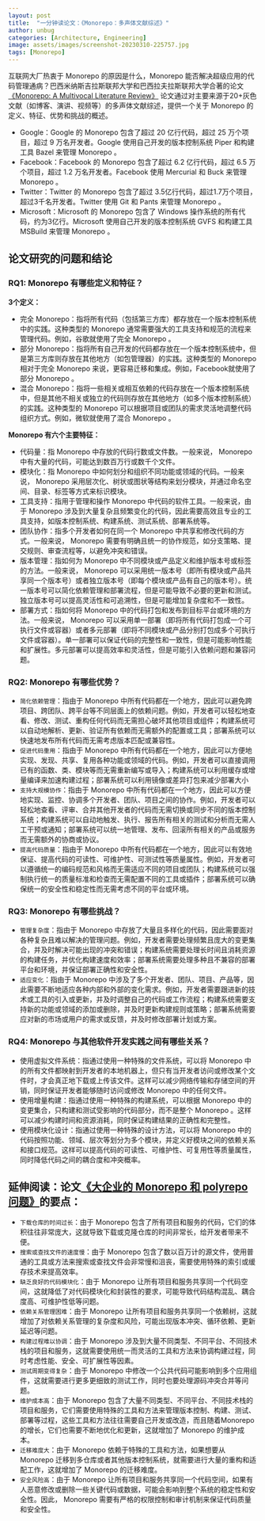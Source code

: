 ```yaml
---
layout: post
title:  "一分钟读论文：《Monorepo：多声体文献综述》"
author: unbug
categories: [Architecture, Engineering]
image: assets/images/screenshot-20230310-225757.jpg
tags: [Monorepo]
---
```

互联网大厂热衷于 Monorepo 的原因是什么，Monorepo 能否解决超级应用的代码管理通病？巴西米纳斯吉拉斯联邦大学和巴西拉夫拉斯联邦大学合著的论文[《Monorepo: A Multivocal Literature Review》][paper1-url] 论文通过对主要来源于20+灰色文献（如博客、演讲、视频等）的多声体文献综述，提供一个关于 Monorepo 的定义、特征、优势和挑战的概述。

- Google：Google 的 Monorepo 包含了超过 20 亿行代码，超过 25 万个项目，超过 9 万名开发者。Google 使用自己开发的版本控制系统 Piper 和构建工具 Bazel 来管理 Monorepo 。
- Facebook：Facebook 的 Monorepo 包含了超过 6.2 亿行代码，超过 6.5 万个项目，超过 1.2 万名开发者。Facebook 使用 Mercurial 和 Buck 来管理 Monorepo 。
- Twitter：Twitter 的 Monorepo 包含了超过 3.5亿行代码，超过1.7万个项目，超过3千名开发者。Twitter 使用 Git 和 Pants 来管理 Monorepo 。
- Microsoft：Microsoft 的 Monorepo 包含了 Windows 操作系统的所有代码，约为3亿行。Microsoft 使用自己开发的版本控制系统 GVFS 和构建工具 MSBuild 来管理 Monorepo 。

## 论文研究的问题和结论
### RQ1: Monorepo 有哪些定义和特征？

**3个定义：**
- 完全 Monorepo：指将所有代码（包括第三方库）都存放在一个版本控制系统中的实践。这种类型的 Monorepo 通常需要强大的工具支持和规范的流程来管理代码。例如，谷歌就使用了完全 Monorepo 。
- 部分 Monorepo：指将所有自己开发的代码都存放在一个版本控制系统中，但是第三方库则存放在其他地方（如包管理器）的实践。这种类型的 Monorepo 相对于完全 Monorepo 来说，更容易迁移和集成。例如，Facebook就使用了部分 Monorepo 。
- 混合 Monorepo：指将一些相关或相互依赖的代码存放在一个版本控制系统中，但是其他不相关或独立的代码则存放在其他地方（如多个版本控制系统）的实践。这种类型的 Monorepo 可以根据项目或团队的需求灵活地调整代码组织方式。例如，微软就使用了混合 Monorepo 。

**Monorepo 有六个主要特征：**
- 代码量：指 Monorepo 中存放的代码行数或文件数。一般来说， Monorepo 中有大量的代码，可能达到数百万行或数千个文件。
- 模块化：指 Monorepo 中如何划分和组织不同功能或领域的代码。一般来说， Monorepo 采用层次化、树状或图状等结构来划分模块，并通过命名空间、目录、标签等方式来标识模块。
- 工具支持：指用于管理和操作 Monorepo 中代码的软件工具。一般来说，由于 Monorepo 涉及到大量复杂且频繁变化的代码，因此需要高效且专业的工具支持，如版本控制系统、构建系统、测试系统、部署系统等。
- 团队协作：指多个开发者如何在同一个 Monorepo 中共享和修改代码的方式。一般来说， Monorepo 需要有明确且统一的协作规范，如分支策略、提交规则、审查流程等，以避免冲突和错误。
- 版本管理：指如何为 Monorepo 中不同模块或产品定义和维护版本号或标签的方法。一般来说， Monorepo 可以采用统一版本号（即所有模块或产品共享同一个版本号）或者独立版本号（即每个模块或产品有自己的版本号）。统一版本号可以简化依赖管理和部署流程，但是可能导致不必要的更新和测试。独立版本号可以提高灵活性和可追溯性，但是可能增加复杂度和不一致性。
- 部署方式：指如何将 Monorepo 中的代码打包和发布到目标平台或环境的方法。一般来说， Monorepo 可以采用单一部署（即将所有代码打包成一个可执行文件或容器）或者多元部署（即将不同模块或产品分别打包成多个可执行文件或容器）。单一部署可以保证代码的完整性和一致性，但是可能影响性能和扩展性。多元部署可以提高效率和灵活性，但是可能引入依赖问题和兼容问题。

### RQ2: Monorepo 有哪些优势？
- `简化依赖管理`：指由于 Monorepo 中所有代码都在一个地方，因此可以避免跨项目、跨团队、跨平台等不同层面上的依赖问题。例如，开发者可以轻松地查看、修改、测试、重构任何代码而无需担心破坏其他项目或组件；构建系统可以自动地解析、更新、验证所有依赖而无需额外的配置或工具；部署系统可以快速地发布所有代码而无需考虑版本匹配或兼容性。
- `促进代码重用`：指由于 Monorepo 中所有代码都在一个地方，因此可以方便地实现、发现、共享、复用各种功能或领域的代码。例如，开发者可以直接调用已有的函数、类、模块等而无需重新编写或导入；构建系统可以利用缓存或增量编译来加速构建过程；部署系统可以利用镜像或差异打包来减少部署大小
- `支持大规模协作`：指由于 Monorepo 中所有代码都在一个地方，因此可以方便地实现、监控、协调多个开发者、团队、项目之间的协作。例如，开发者可以轻松地查看、评审、合并其他开发者的代码而无需切换或同步不同的版本控制系统；构建系统可以自动地触发、执行、报告所有相关的测试和分析而无需人工干预或通知；部署系统可以统一地管理、发布、回滚所有相关的产品或服务而无需额外的协商或协议。
- `提高代码质量`：指由于 Monorepo 中所有代码都在一个地方，因此可以有效地保证、提高代码的可读性、可维护性、可测试性等质量属性。例如，开发者可以遵循统一的编码规范和风格而无需适应不同的项目或团队；构建系统可以强制执行统一的质量标准和检查而无需配置不同的工具或插件；部署系统可以确保统一的安全性和稳定性而无需考虑不同的平台或环境。

### RQ3: Monorepo 有哪些挑战？
- `管理复杂度`：指由于 Monorepo 中存放了大量且多样化的代码，因此需要面对各种复杂且难以解决的管理问题。例如，开发者需要处理频繁且庞大的变更集合，并及时解决可能出现的冲突和错误；构建系统需要处理长时间且消耗资源的构建任务，并优化构建速度和效率；部署系统需要处理多种且不兼容的部署平台和环境，并保证部署正确性和安全性。
- `适应变化`：指由于 Monorepo 中涉及了多个开发者、团队、项目、产品等，因此需要不断地适应各种内部和外部的变化需求。例如，开发者需要跟进新的技术或工具的引入或更新，并及时调整自己的代码或工作流程；构建系统需要支持新的功能或领域的添加或删除，并及时更新构建规则或策略；部署系统需要应对新的市场或用户的需求或反馈，并及时修改部署计划或方案。


### RQ4: Monorepo 与其他软件开发实践之间有哪些关系？
- 使用虚拟文件系统：指通过使用一种特殊的文件系统，可以将 Monorepo 中的所有文件都映射到开发者的本地机器上，但只有当开发者访问或修改某个文件时，才会真正地下载或上传该文件。这样可以减少网络传输和存储空间的开销，同时保证开发者能够随时访问或修改 Monorepo 中的任何文件。
- 使用增量构建：指通过使用一种特殊的构建系统，可以根据 Monorepo 中的变更集合，只构建和测试受影响的代码部分，而不是整个 Monorepo 。这样可以减少构建时间和资源消耗，同时保证构建结果的正确性和完整性。
- 使用模块化设计：指通过使用一种特殊的设计方法，可以将 Monorepo 中的代码按照功能、领域、层次等划分为多个模块，并定义好模块之间的依赖关系和接口规范。这样可以提高代码的可读性、可维护性、可复用性等质量属性，同时降低代码之间的耦合度和冲突概率。


## 延伸阅读：论文[《大企业的 Monorepo 和 polyrepo 问题》][paper2-url]的要点：
- `下载仓库的时间过长`：由于 Monorepo 包含了所有项目和服务的代码，它们的体积往往非常庞大，这就导致下载或克隆仓库的时间非常长，给开发者带来不便。
- `搜索或查找文件的速度慢`：由于 Monorepo 包含了数以百万计的源文件，使用普通的工具或方法来搜索或查找文件会非常慢和沮丧，需要使用特殊的索引或缓存技术来提高效率。
- `缺乏良好的代码模块化`：由于 Monorepo 让所有项目和服务共享同一个代码空间，这就降低了对代码模块化和封装性的要求，可能导致代码结构混乱、耦合度高、可维护性低等问题。
- `依赖关系管理困难`：由于 Monorepo 让所有项目和服务共享同一个依赖树，这就增加了对依赖关系管理的复杂度和风险，可能出现版本冲突、循环依赖、更新延迟等问题。
- `构建过程难以协调`：由于 Monorepo 涉及到大量不同类型、不同平台、不同技术栈的项目和服务，这就需要使用统一而灵活的工具和方法来协调构建过程，同时考虑性能、安全、可扩展性等因素。
- `测试周期变得复杂`：由于 Monorepo 中修改一个公共代码可能影响到多个应用组件，这就需要进行更多更细致的测试工作，同时也要处理源码冲突合并等问题。
- `维护成本高`：由于 Monorepo 包含了大量不同类型、不同平台、不同技术栈的项目和服务，它们需要使用特殊的工具和方法来管理版本控制、构建、测试、部署等过程，这些工具和方法往往需要自己开发或改造，而且随着Monorepo 的增长，它们也需要不断地优化和更新，这就增加了 Monorepo 的维护成本。
- `迁移难度大`：由于 Monorepo 依赖于特殊的工具和方法，如果想要从 Monorepo 迁移到多仓库或者其他版本控制系统，就需要进行大量的重构和适配工作，这就增加了 Monorepo 的迁移难度。
- `安全风险高`：由于 Monorepo 让所有项目和服务共享同一个代码空间，如果有人恶意修改或删除一些关键代码或数据，可能会影响到整个系统的稳定性和安全性。因此， Monorepo 需要有严格的权限控制和审计机制来保证代码质量和安全性。


[paper1-url]: https://arxiv.org/pdf/1810.09477.pdf
[paper2-url]: https://dl.acm.org/doi/pdf/10.1145/3328433.3328435